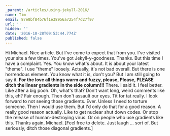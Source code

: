 ```yaml
---
_parent: /articles/using-jekyll-2016/
name: Tim
email: 87e0bf84b76f1e38956a7254f7d27f97
url: ''
hidden: ''
date: '2016-10-28T09:53:44.774Z'
published: false
---
```


Hi Michael. Nice article. But I've come to expect that from you. I've visited
your site a few times. You've got Jekyll-y-goodness. Thanks. But this time I
have a complaint. Yes. You know what's about. It is about your latest "theme". I
use "theme" loosely. Actually, it's not bad overall. But there is one horrendous
element. You know what it is, don't you? But I am still going to say it. **For
the love all things warm and fuzzy, please, Please, PLEASE ditch the linear
gradients in the side column!!!** There. I said it. I feel better. Like after a
big pooh. Oh, what's that? Don't want long, weird comments like this, eh? Fair
enough. Then don't assault our eyes. Tit for tat really. I look forward to not
seeing those gradients. Ever. Unless I need to torture someone. Then I would use
them. But I'd only do that for a good reason. A really good reason actually.
Like to get nuclear shut down codes. Or stop the release of human-destroying
virus. Or on people who use gradients like this. Thanks again, Michael. [Feel
free to delete. Just laugh ... sort of. But seriously, ditch those diagonal
gradients.]
